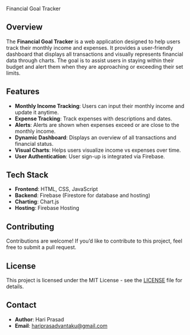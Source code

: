 Financial Goal Tracker

## Overview

The **Financial Goal Tracker** is a web application designed to help users track their monthly income and expenses. It provides a user-friendly dashboard that displays all transactions and visually represents 
financial data through charts. The goal is to assist users in staying within their budget and alert them when they are approaching or exceeding their set limits.

## Features

- **Monthly Income Tracking**: Users can input their monthly income and update it anytime.
- **Expense Tracking**: Track expenses with descriptions and dates.
- **Alerts**: Alerts are shown when expenses exceed or are close to the monthly income.
- **Dynamic Dashboard**: Displays an overview of all transactions and financial status.
- **Visual Charts**: Helps users visualize income vs expenses over time.
- **User Authentication**: User sign-up is integrated via Firebase.

## Tech Stack

- **Frontend**: HTML, CSS, JavaScript
- **Backend**: Firebase (Firestore for database and hosting)
- **Charting**: Chart.js 
- **Hosting**: Firebase Hosting

## Contributing

Contributions are welcome! If you’d like to contribute to this project, feel free to submit a pull request.

## License

This project is licensed under the MIT License - see the [LICENSE](LICENSE) file for details.

## Contact

- **Author**: Hari Prasad
- **Email**: hariprasadvantaku@gmail.com
